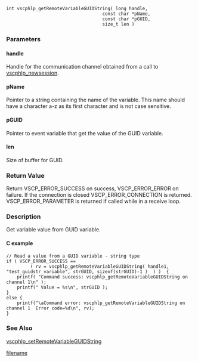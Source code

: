 

```clike
int vscphlp_getRemoteVariableGUIDString( long handle,    
                                    const char *pName, 
                                    const char *pGUID, 
                                    size_t len ) 
```

### Parameters

#### handle
Handle for the communication channel obtained from a call to [vscphlp_newsession](vscphlp_newsession.md).

#### pName
Pointer to a string containing the name of the variable. This name should have a character a-z as its first character and is not case sensitive.

#### pGUID
Pointer to event variable that get the value of the GUID variable.

#### len
Size of buffer for GUID.

### Return Value
Return VSCP_ERROR_SUCCESS on success, VSCP_ERROR_ERROR on failure. If the connection is closed VSCP_ERROR_CONNECTION is returned. VSCP_ERROR_PARAMETER is returned if called while in a receive loop. 

### Description
Get variable value from GUID variable.

#### C example

```clike
// Read a value from a GUID variable - string type
if ( VSCP_ERROR_SUCCESS == 
         ( rv = vscphlp_getRemoteVariableGUIDString( handle1, "test_guidstr_variable", strGUID, sizeof(strGUID)-1 )  ) )  {
    printf( "Command success: vscphlp_getRemoteVariableGUIDString on channel 1\n" );
    printf(" Value = %s\n", strGUID );
}
else {
    printf("\aCommand error: vscphlp_getRemoteVariableGUIDString on channel 1  Error code=%d\n", rv);
}
```


### See Also
[vscphlp_setRemoteVariableGUIDString](vscphlp_setremotevariableguidstring.md)



[filename](./bottom_copyright.md ':include')